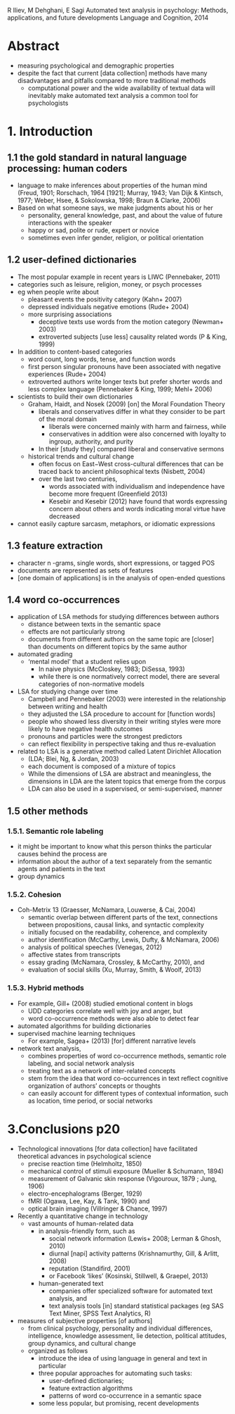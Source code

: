 R Iliev, M Dehghani, E Sagi
Automated text analysis in psychology:
  Methods, applications, and future developments
Language and Cognition, 2014

# Abstract

* measuring psychological and demographic properties
* despite the fact that current [data collection] methods have many
  disadvantages and pitfalls compared to more traditional methods
  * computational power and the wide availability of textual data will
    inevitably make automated text analysis a common tool for psychologists

# 1. Introduction

## 1.1 the gold standard in natural language processing: human coders

* language to make inferences about properties of the human mind
  (Freud, 1901; Rorschach, 1964 [1921]; Murray, 1943; Van Dijk & Kintsch, 1977;
  Weber, Hsee, & Sokolowska, 1998; Braun & Clarke, 2006)
* Based on what someone says, we make judgments about his or her
  * personality, general knowledge, past, and about
    the value of future interactions with the speaker
  * happy or sad, polite or rude, expert or novice
  * sometimes even infer gender, religion, or political orientation

## 1.2 user-defined dictionaries

* The most popular example in recent years is LIWC (Pennebaker, 2011)
* categories such as leisure, religion, money, or psych processes
* eg when people write about
  * pleasant events the positivity category (Kahn+ 2007)
  * depressed individuals negative emotions (Rude+ 2004)
  * more surprising associations
    * deceptive texts use words from the motion category (Newman+ 2003)
    * extroverted subjects [use less] causality related words (P & King, 1999)
* In addition to content-based categories
  * word count, long words, tense, and function words
  * first person singular pronouns have been associated with negative
    experiences (Rude+ 2004)
  * extroverted authors write longer texts but prefer shorter words and
    less complex language (Pennebaker & King, 1999; Mehl+ 2006)
* scientists to build their own dictionaries
  * Graham, Haidt, and Nosek (2009) [on] the Moral Foundation Theory
    * liberals and conservatives differ in
      what they consider to be part of the moral domain
      * liberals were concerned mainly with harm and fairness, while
      * conservatives in addition were also concerned with loyalty to ingroup,
        authority, and purity
    * In their [study they] compared liberal and conservative sermons
  * historical trends and cultural change
    * often focus on East−West cross-cultural differences that
      can be traced back to ancient philosophical texts (Nisbett, 2004)
    * over the last two centuries,
      * words associated with individualism and independence have become more
        frequent (Greenfield 2013)
      * Kesebir and Kesebir (2012) have found that words expressing concern
        about others and words indicating moral virtue have decreased
* cannot easily capture sarcasm, metaphors, or idiomatic expressions

## 1.3 feature extraction

* character n -grams, single words, short expressions, or tagged POS
* documents are represented as sets of features
* [one domain of applications] is in the analysis of open-ended questions

## 1.4 word co-occurrences

* application of LSA methods for studying differences between authors
  * distance between texts in the semantic space
  * effects are not particularly strong
  * documents from different authors on the same topic are [closer] than
    documents on different topics by the same author
* automated grading
  * ‘mental model’ that a student relies upon
    * In naive physics (McCloskey, 1983; DiSessa, 1993)
    * while there is one normatively correct model, there are several
      categories of non-normative models
* LSA for studying change over time
  * Campbell and Pennebaker (2003) were interested in the relationship
    between writing and health
  * they adjusted the LSA procedure to account for [function words]
  * people who showed less diversity in their writing styles were more likely
    to have negative health outcomes
  * pronouns and particles were the strongest predictors
  * can reflect flexibility in perspective taking and thus re-evaluation
* related to LSA is a generative method called Latent Dirichlet Allocation
  * (LDA; Blei, Ng, & Jordan, 2003)
  * each document is composed of a mixture of topics
  * While the dimensions of LSA are abstract and meaningless, the
    dimensions in LDA are the latent topics that emerge from the corpus
  * LDA can also be used in a supervised, or semi-supervised, manner

## 1.5 other methods

### 1.5.1. Semantic role labeling

* it might be important to know what this person thinks the particular
  causes behind the process are
* information about the author of a text separately from the semantic agents
  and patients in the text
* group dynamics

### 1.5.2. Cohesion

* Coh-Metrix 13 (Graesser, McNamara, Louwerse, & Cai, 2004)
  * semantic overlap between different parts of the text,
    connections between propositions, causal links, and syntactic complexity
  * initially focused on the readability, coherence, and complexity
  * author identification (McCarthy, Lewis, Dufty, & McNamara, 2006)
  * analysis of political speeches (Venegas, 2012)
  * affective states from transcripts
  * essay grading (McNamara, Crossley, & McCarthy, 2010), and
  * evaluation of social skills (Xu, Murray, Smith, & Woolf, 2013)

### 1.5.3. Hybrid methods

* For example, Gill+ (2008) studied emotional content in blogs
  * UDD categories correlate well with joy and anger, but
  * word co-occurrence methods were also able to detect fear
* automated algorithms for building dictionaries
* supervised machine learning techniques
  * For example, Sagea+ (2013) [for] different narrative levels
* network text analysis,
  * combines properties of word co-occurrence methods, semantic role labeling,
    and social network analysis
  * treating text as a network of inter-related concepts
  * stem from the idea that word co-occurrences in text reflect cognitive
    organization of authors’ concepts or thoughts
  * can easily account for different types of contextual information, such as
    location, time period, or social networks

# 3.Conclusions p20

* Technological innovations [for data collection] have facilitated
  theoretical advances in psychological science
  * precise reaction time (Helmholtz, 1850)
  * mechanical control of stimuli exposure (Mueller & Schumann, 1894)
  * measurement of Galvanic skin response (Vigouroux, 1879 ; Jung, 1906)
  * electro-encephalograms (Berger, 1929)
  * fMRI (Ogawa, Lee, Kay, & Tank, 1990) and
  * optical brain imaging (Villringer & Chance, 1997)
* Recently a quantitative change in technology
  * vast amounts of human-related data
    * in analysis-friendly form, such as
      * social network information (Lewis+ 2008; Lerman & Ghosh, 2010)
      * diurnal [napi] activity patterns (Krishnamurthy, Gill, & Arlitt, 2008)
      * reputation (Standifird, 2001)
      * or Facebook ‘likes’ (Kosinski, Stillwell, & Graepel, 2013)
    * human-generated text
      * companies offer specialized software for automated text analysis, and
      * text analysis tools [in] standard statistical packages
        (eg SAS Text Miner, SPSS Text Analytics, R)
* measures of subjective properties [of authors]
  * from clinical psychology, personality and individual differences,
    intelligence, knowledge assessment, lie detection, political attitudes,
    group dynamics, and cultural change
  * organized as follows
    * introduce the idea of using language in general and text in particular
    * three popular approaches for automating such tasks:
      * user-defined dictionaries;
      * feature extraction algorithms
      * patterns of word co-occurrence in a semantic space
    * some less popular, but promising, recent developments
